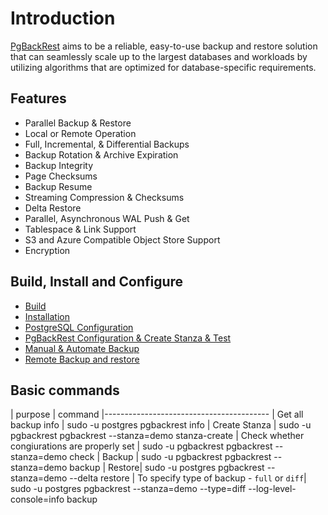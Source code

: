 # Introduction

[PgBackRest](https://pgbackrest.org/) aims to be a reliable, easy-to-use backup and restore solution that can seamlessly scale up to the largest databases and workloads by utilizing algorithms that are optimized for database-specific requirements.

## Features

* Parallel Backup & Restore
* Local or Remote Operation
* Full, Incremental, & Differential Backups
* Backup Rotation & Archive Expiration
* Backup Integrity
* Page Checksums
* Backup Resume
* Streaming Compression & Checksums
* Delta Restore
* Parallel, Asynchronous WAL Push & Get
* Tablespace & Link Support
* S3 and Azure Compatible Object Store Support
* Encryption

## Build, Install and Configure

* [Build](Backup/PgBackRest/build.md)
* [Installation](Backup/PgBackRest/Installation.md)
* [PostgreSQL Configuration](Backup/PgBackRest/Configure%20Postgres.md)
* [PgBackRest Configuration & Create Stanza & Test](Backup/PgBackRest/Configure%20PgBackRest.md)
* [Manual & Automate Backup](Backup/PgBackRest/Perform-Schedule-Backup.md)
* [Remote Backup and restore](Backup/PgBackRest/Remote%20Backup%20and%20Restore.md)


## Basic commands

| purpose  | command
|-----------------------------------------
| Get all backup info | sudo -u postgres pgbackrest info
| Create Stanza       | sudo -u pgbackrest pgbackrest --stanza=demo stanza-create
| Check whether congiurations are properly set | sudo -u pgbackrest pgbackrest --stanza=demo check
| Backup | sudo -u pgbackrest pgbackrest --stanza=demo backup
| Restore| sudo -u postgres pgbackrest --stanza=demo --delta restore
| To specify type of backup - `full` or `diff`| sudo -u postgres pgbackrest --stanza=demo --type=diff  --log-level-console=info backup